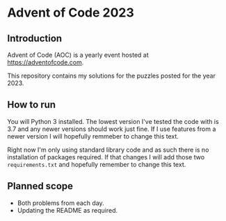 # Advent of Code 2023

## Introduction
Advent of Code (AOC) is a yearly event hosted at https://adventofcode.com.

This repository contains my solutions for the puzzles posted for the year 2023.

## How to run
You will Python 3 installed. The lowest version I've tested the code with is 3.7 and any newer versions should work just fine. If I use features from a newer version I will hopefully remmeber to change this text.

Right now I'm only using standard library code and as such there is no installation of packages required. If that changes I will add those two `requirements.txt` and hopefully remember to change this text.

## Planned scope
- Both problems from each day.
- Updating the README as required.
